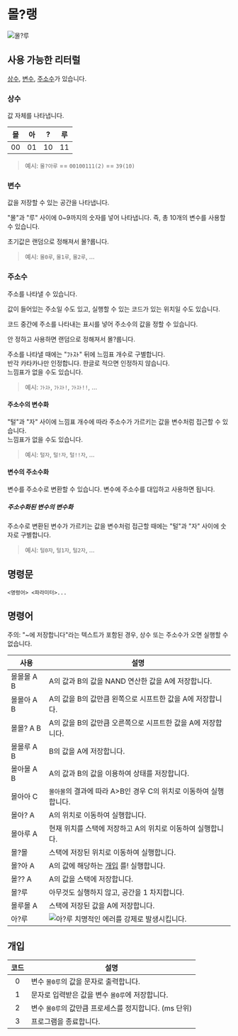 # 몰?랭

![몰?루](https://ac2.namu.la/20210218/fee9a87d7583362b801ca2415dcfbff6b7d54e6e896cd45d2aced00610bd4fce.png)

## 사용 가능한 리터럴

[상수](#상수), [변수](#변수), [주소수](#주소수)가 있습니다.

### 상수

값 자체를 나타냅니다.

|몰|아|?|루|
|-|-|-|-|
|00|01|10|11|

> 예시: `몰?아루` == `00100111(2)` == `39(10)`

### 변수

값을 저장할 수 있는 공간을 나타냅니다.

"몰"과 "루" 사이에 0~9까지의 숫자를 넣어 나타냅니다.
즉, 총 10개의 변수를 사용할 수 있습니다.

초기값은 랜덤으로 정해져서 몰?룹니다.

> 예시: `몰0루`, `몰1루`, `몰2루`, ...

### 주소수

주소를 나타낼 수 있습니다.

값이 들어있는 주소일 수도 있고, 실행할 수 있는 코드가 있는 위치일 수도 있습니다.

코드 중간에 주소를 나타내는 표시를 넣어 주소수의 값을 정할 수 있습니다.

안 정하고 사용하면 랜덤으로 정해져서 몰?룹니다.

주소를 나타낼 때에는 "ﾌﾄｽﾄ" 뒤에 느낌표 개수로 구별합니다.  
반각 카타카나만 인정합니다. 한글로 적으면 인정하지 않습니다.  
느낌표가 없을 수도 있습니다.

> 예시: `ﾌﾄｽﾄ`, `ﾌﾄｽﾄ!`, `ﾌﾄｽﾄ!!`, ...

#### 주소수의 변수화

"털"과 "자" 사이에 느낌표 개수에 따라 주소수가 가르키는 값을 변수처럼 접근할 수 있습니다.  
느낌표가 없을 수도 있습니다.

> 예시: `털자`, `털!자`, `털!!자`, ...

#### 변수의 주소수화

변수를 주소수로 변환할 수 있습니다.
변수에 주소수를 대입하고 사용하면 됩니다.

##### 주소수화된 변수의 변수화

주소수로 변환된 변수가 가르키는 값을 변수처럼 접근할 때에는 "털"과 "자" 사이에 숫자로 구별합니다.

> 예시: `털0자`, `털1자`, `털2자`, ...

## 명령문

```mollang
<명령어> <파라미터>...
```

## 명령어

주의: "~에 저장합니다"라는 텍스트가 포함된 경우, 상수 또는 주소수가 오면 실행할 수 없습니다.

|사용|설명|
|-|-|
|몰몰몰 A B|A의 값과 B의 값을 NAND 연산한 값을 A에 저장합니다.|
|몰몰아 A B|A의 값을 B의 값만큼 왼쪽으로 시프트한 값을 A에 저장합니다.|
|몰몰? A B|A의 값을 B의 값만큼 오른쪽으로 시프트한 값을 A에 저장합니다.|
|몰몰루 A B|B의 값을 A에 저장합니다.|
|몰아몰 A B|A의 값과 B의 값을 이용하여 상태를 저장합니다.|
|몰아아 C|`몰아몰`의 결과에 따라 A&gt;B인 경우 C의 위치로 이동하여 실행합니다.|
|몰아? A|A의 위치로 이동하여 실행합니다.|
|몰아루 A|현재 위치를 스택에 저장하고 A의 위치로 이동하여 실행합니다.|
|몰?몰|스택에 저장된 위치로 이동하여 실행합니다.|
|몰?아 A|A의 값에 해당하는 [개입](#개입) 를! 실행합니다.|
|몰?? A|A의 값을 스택에 저장합니다.|
|몰?루|아무것도 실행하지 않고, 공간을 1 차지합니다.|
|몰루몰 A|스택에 저장된 값을 A에 저장합니다.|
|아?루|![아?루](https://ac.namu.la/20211108s1/081c232f048c3d9a458f56584df508baa4291e8975c157016255d81ffa129449.png) 치명적인 에러를 강제로 발생시킵니다.|

## 개입

|코드|설명|
|:-:|-|
|0|변수 `몰0루`의 값을 문자로 출력합니다.|
|1|문자로 입력받은 값을 변수 `몰0루`에 저장합니다.|
|2|변수 `몰0루`의 값만큼 프로세스를 정지합니다. (ms 단위)|
|3|프로그램을 종료합니다.|
